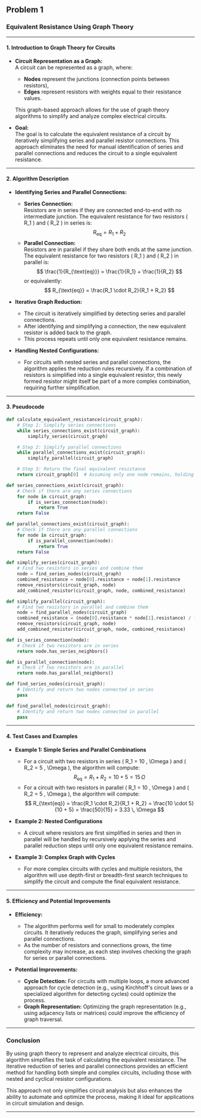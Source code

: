 ## Problem 1

### Equivalent Resistance Using Graph Theory

---

#### 1. Introduction to Graph Theory for Circuits

- **Circuit Representation as a Graph:**  
  A circuit can be represented as a graph, where:
  - **Nodes** represent the junctions (connection points between resistors),
  - **Edges** represent resistors with weights equal to their resistance values.
  
  This graph-based approach allows for the use of graph theory algorithms to simplify and analyze complex electrical circuits.

- **Goal:**  
  The goal is to calculate the equivalent resistance of a circuit by iteratively simplifying series and parallel resistor connections. This approach eliminates the need for manual identification of series and parallel connections and reduces the circuit to a single equivalent resistance.

---

#### 2. Algorithm Description

- **Identifying Series and Parallel Connections:**
  - **Series Connection:**  
    Resistors are in series if they are connected end-to-end with no intermediate junction. The equivalent resistance for two resistors \( R_1 \) and \( R_2 \) in series is:
    $$
    R_{\text{eq}} = R_1 + R_2
    $$
  - **Parallel Connection:**  
    Resistors are in parallel if they share both ends at the same junction. The equivalent resistance for two resistors \( R_1 \) and \( R_2 \) in parallel is:
    $$
    \frac{1}{R_{\text{eq}}} = \frac{1}{R_1} + \frac{1}{R_2}
    $$
    or equivalently:
    $$
    R_{\text{eq}} = \frac{R_1 \cdot R_2}{R_1 + R_2}
    $$

- **Iterative Graph Reduction:**
  - The circuit is iteratively simplified by detecting series and parallel connections.
  - After identifying and simplifying a connection, the new equivalent resistor is added back to the graph.
  - This process repeats until only one equivalent resistance remains.

- **Handling Nested Configurations:**
  - For circuits with nested series and parallel connections, the algorithm applies the reduction rules recursively. If a combination of resistors is simplified into a single equivalent resistor, this newly formed resistor might itself be part of a more complex combination, requiring further simplification.

---

#### 3. Pseudocode

```python
def calculate_equivalent_resistance(circuit_graph):
    # Step 1: Simplify series connections
    while series_connections_exist(circuit_graph):
        simplify_series(circuit_graph)

    # Step 2: Simplify parallel connections
    while parallel_connections_exist(circuit_graph):
        simplify_parallel(circuit_graph)

    # Step 3: Return the final equivalent resistance
    return circuit_graph[0]  # Assuming only one node remains, holding the final equivalent resistance

def series_connections_exist(circuit_graph):
    # Check if there are any series connections
    for node in circuit_graph:
        if is_series_connection(node):
            return True
    return False

def parallel_connections_exist(circuit_graph):
    # Check if there are any parallel connections
    for node in circuit_graph:
        if is_parallel_connection(node):
            return True
    return False

def simplify_series(circuit_graph):
    # Find two resistors in series and combine them
    node = find_series_nodes(circuit_graph)
    combined_resistance = node[0].resistance + node[1].resistance
    remove_resistors(circuit_graph, node)
    add_combined_resistor(circuit_graph, node, combined_resistance)

def simplify_parallel(circuit_graph):
    # Find two resistors in parallel and combine them
    node = find_parallel_nodes(circuit_graph)
    combined_resistance = (node[0].resistance * node[1].resistance) / (node[0].resistance + node[1].resistance)
    remove_resistors(circuit_graph, node)
    add_combined_resistor(circuit_graph, node, combined_resistance)

def is_series_connection(node):
    # Check if two resistors are in series
    return node.has_series_neighbors()

def is_parallel_connection(node):
    # Check if two resistors are in parallel
    return node.has_parallel_neighbors()

def find_series_nodes(circuit_graph):
    # Identify and return two nodes connected in series
    pass

def find_parallel_nodes(circuit_graph):
    # Identify and return two nodes connected in parallel
    pass
```

---

#### 4. Test Cases and Examples

- **Example 1: Simple Series and Parallel Combinations**
  - For a circuit with two resistors in series \( R_1 = 10 \, \Omega \) and \( R_2 = 5 \, \Omega \), the algorithm will compute:
    $$
    R_{\text{eq}} = R_1 + R_2 = 10 + 5 = 15 \, \Omega
    $$
  - For a circuit with two resistors in parallel \( R_1 = 10 \, \Omega \) and \( R_2 = 5 \, \Omega \), the algorithm will compute:
    $$
    R_{\text{eq}} = \frac{R_1 \cdot R_2}{R_1 + R_2} = \frac{10 \cdot 5}{10 + 5} = \frac{50}{15} = 3.33 \, \Omega
    $$

- **Example 2: Nested Configurations**
  - A circuit where resistors are first simplified in series and then in parallel will be handled by recursively applying the series and parallel reduction steps until only one equivalent resistance remains.

- **Example 3: Complex Graph with Cycles**
  - For more complex circuits with cycles and multiple resistors, the algorithm will use depth-first or breadth-first search techniques to simplify the circuit and compute the final equivalent resistance.

---

#### 5. Efficiency and Potential Improvements

- **Efficiency:**
  - The algorithm performs well for small to moderately complex circuits. It iteratively reduces the graph, simplifying series and parallel connections.
  - As the number of resistors and connections grows, the time complexity may increase, as each step involves checking the graph for series or parallel connections.

- **Potential Improvements:**
  - **Cycle Detection:** For circuits with multiple loops, a more advanced approach for cycle detection (e.g., using Kirchhoff's circuit laws or a specialized algorithm for detecting cycles) could optimize the process.
  - **Graph Representation:** Optimizing the graph representation (e.g., using adjacency lists or matrices) could improve the efficiency of graph traversal.

---

### Conclusion

By using graph theory to represent and analyze electrical circuits, this algorithm simplifies the task of calculating the equivalent resistance. The iterative reduction of series and parallel connections provides an efficient method for handling both simple and complex circuits, including those with nested and cyclical resistor configurations.

This approach not only simplifies circuit analysis but also enhances the ability to automate and optimize the process, making it ideal for applications in circuit simulation and design.

---